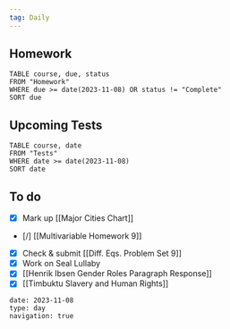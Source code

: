 ```yaml
---
tag: Daily
---
```

## Homework
```dataview
TABLE course, due, status
FROM "Homework" 
WHERE due >= date(2023-11-08) OR status != "Complete"
SORT due
```
## Upcoming Tests
```dataview
TABLE course, date
FROM "Tests" 
WHERE date >= date(2023-11-08)
SORT date
```
## To do
- [x] Mark up [[Major Cities Chart]]
- [/] [[Multivariable Homework 9]]
- [x] Check & submit [[Diff. Eqs. Problem Set 9]]
- [x] Work on Seal Lullaby
- [x] [[Henrik Ibsen Gender Roles Paragraph Response]]
- [x] [[Timbuktu Slavery and Human Rights]]

```gEvent
date: 2023-11-08
type: day
navigation: true
```
